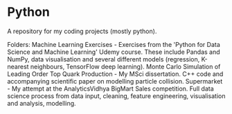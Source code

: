 # Python
A repository for my coding projects (mostly python).

Folders:
Machine Learning Exercises - Exercises from the 'Python for Data Science and Machine Learning' Udemy course. These include Pandas and NumPy, data visualisation and several different models (regression, K-nearest neighbours, TensorFlow deep learning).
Monte Carlo Simulation of Leading Order Top Quark Production - My MSci dissertation. C++ code and accompanying scientific paper on modelling particle collision.
Supermarket - My attempt at the AnalyticsVidhya BigMart Sales competition. Full data science process from data input, cleaning, feature engineering, visualisation and analysis, modelling.
